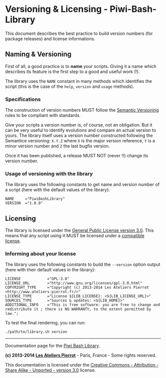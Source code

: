 Versioning & Licensing - Piwi-Bash-Library
==========================================

This document describes the best practice to build version numbers (for package releases)
and license informations.


## Naming & Versioning

First of all, a good practice is to **name** your scripts. Giving it a name which describes
its feature is the first step to a good and useful work (!).

The library uses the `NAME` constant in many methods which identifies the script (this is
the case of the `help`, `version` and `usage` methods). 

### Specifications

The construction of version numbers MUST follow the [Semantic Versioning](http://semver.org/)
rules to be compliant with standards.

Give your scripts a version number is, of course, not an obligation. But it can be very
useful to identify evolutions and compare an actual version to yours. The library itself
uses a version number constructed following the Semantice versioning: `X.Y.Z` where `X`
is the major version reference, `Y` is a minor version number and `Z` the last bugfix version.

Once it has been published, a release MUST NOT (never !!) change its version number.

### Usage of versioning with the library

The library uses the following constants to get name and version number of a script (here with
the default values of the library):

	NAME     ="PiwiBashLibrary"
	VERSION  ="1.0.0"


## Licensing

The library is licensed under the [General Public License version 3.0](http://www.gnu.org/licenses/gpl-3.0.html).
This means that any script using it MUST be licensed under a [compatible license](http://www.gnu.org/licenses/quick-guide-gplv3.html).

### Informing about your license

The library uses the following constants to build the `--version` option output (here
with their default values in the library):

	LICENSE            ="GPL-3.0"
	LICENSE_URL        ="http://www.gnu.org/licenses/gpl-3.0.html"
	COPYRIGHT_TYPE     ="Copyright (c) 2013-2014 Les Ateliers Pierrot <http://www.ateliers-pierrot.fr/>"
	LICENSE_TYPE       ="License ${LIB_LICENSE}: <${LIB_LICENSE_URL}>"
	SOURCES_TYPE       ="Sources & updates: <${LIB_HOME}>"
	ADDITIONAL_INFO    ="This is free software: you are free to change and redistribute it ; there is NO WARRANTY, to the extent permitted by law.";

To test the final rendering, you can run:

	./path/to/library.sh version


--------------

Documentation page for the [Piwi Bash Library](http://github.com/atelierspierrot/piwi-bash-library).

**(c) 2013-2014 [Les Ateliers Pierrot](http://www.ateliers-pierrot.fr/)** - Paris, France - Some rights reserved.

This documentation is licensed under the [Creative Commons - Attribution - Share Alike - Unported - version 3.0](http://creativecommons.org/licenses/by-sa/3.0/) license.
